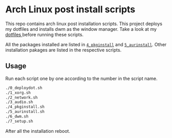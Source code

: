 # Arch Linux post install scripts

This repo contains arch linux post installation scripts. This project deploys my dotfiles and installs dwm as the window manager.
Take a look at my <a href="https://github.com/PrajvalBadiger/dotfiles"> dotfiles </a> before running these scripts. <br>

All the packages installed are listed in [`4_pkginstall`](/4_pkginstall) and [`5_aurinstall`](/5_aurinstall). Other installation pakages are listed
in the respective scripts.

## Usage

Run each script one by one according to the number in the script name. <br>

```bash
./0_deploydot.sh
./1_xorg.sh
./2_network.sh
./3_audio.sh
./4_pkginstall.sh
./5_aurinstall.sh
./6_dwm.sh
./7_setup.sh
```
After all the installation reboot. <br>
